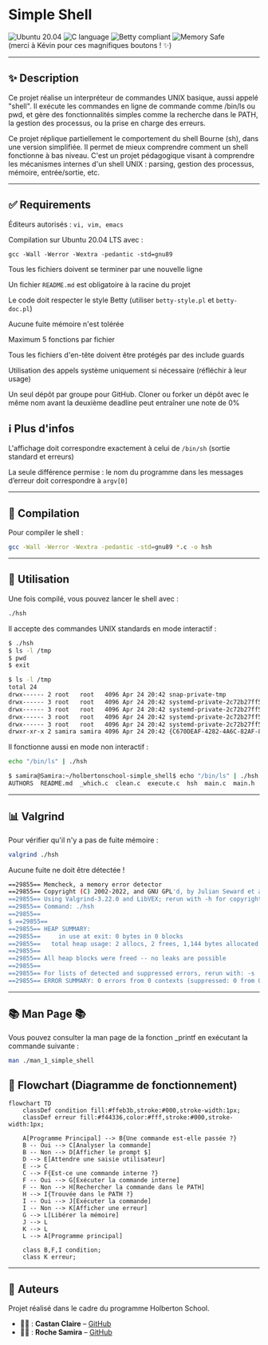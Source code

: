 # Simple Shell
![Ubuntu 20.04](https://img.shields.io/badge/Ubuntu-20.04-orange)
![C language](https://img.shields.io/badge/Language-C-blue.svg)
![Betty compliant](https://img.shields.io/badge/Betty-style-green)
![Memory Safe](https://img.shields.io/badge/Memory%20Leaks-None-success)  
(merci à Kévin pour ces magnifiques boutons ! ✨)

---
## ✨ Description

Ce projet réalise un interpréteur de commandes UNIX basique, aussi appelé "shell". Il exécute les commandes en ligne de commande comme /bin/ls ou pwd, et gère des fonctionnalités simples comme la recherche dans le PATH, la gestion des processus, ou la prise en charge des erreurs.

Ce projet réplique partiellement le comportement du shell Bourne (sh), dans une version simplifiée. Il permet de mieux comprendre comment un shell fonctionne à bas niveau. C'est un projet pédagogique visant à comprendre les mécanismes internes d'un shell UNIX : parsing, gestion des processus, mémoire, entrée/sortie, etc.

---
## ✅ Requirements

Éditeurs autorisés : `vi, vim, emacs`

Compilation sur Ubuntu 20.04 LTS avec :

`gcc -Wall -Werror -Wextra -pedantic -std=gnu89`

Tous les fichiers doivent se terminer par une nouvelle ligne

Un fichier `README.md` est obligatoire à la racine du projet

Le code doit respecter le style Betty (utiliser `betty-style.pl` et `betty-doc.pl`)

Aucune fuite mémoire n'est tolérée

Maximum 5 fonctions par fichier

Tous les fichiers d'en-tête doivent être protégés par des include guards

Utilisation des appels système uniquement si nécessaire (réfléchir à leur usage)

Un seul dépôt par groupe pour GitHub. Cloner ou forker un dépôt avec le même nom avant la deuxième deadline peut entraîner une note de 0%

## ℹ️ Plus d'infos

L'affichage doit correspondre exactement à celui de `/bin/sh` (sortie standard et erreurs)

La seule différence permise : le nom du programme dans les messages d’erreur doit correspondre à `argv[0]`

---
## 🔧 Compilation

Pour compiler le shell :
```bash
gcc -Wall -Werror -Wextra -pedantic -std=gnu89 *.c -o hsh
```

---
## 🚀 Utilisation

Une fois compilé, vous pouvez lancer le shell avec :
```bash
./hsh
```
Il accepte des commandes UNIX standards en mode interactif :
```bash
$ ./hsh
$ ls -l /tmp
$ pwd
$ exit
```
```bash
$ ls -l /tmp
total 24
drwx------ 2 root   root   4096 Apr 24 20:42 snap-private-tmp
drwx------ 3 root   root   4096 Apr 24 20:42 systemd-private-2c72b27ff54a46a38e22cd144cdea8ed-systemd-logind.service-ChLY5B
drwx------ 3 root   root   4096 Apr 24 20:42 systemd-private-2c72b27ff54a46a38e22cd144cdea8ed-systemd-resolved.service-c8eKen
drwx------ 3 root   root   4096 Apr 24 20:42 systemd-private-2c72b27ff54a46a38e22cd144cdea8ed-systemd-timesyncd.service-8QDOQL
drwx------ 3 root   root   4096 Apr 24 20:42 systemd-private-2c72b27ff54a46a38e22cd144cdea8ed-wsl-pro.service-hIOEwM
drwxr-xr-x 2 samira samira 4096 Apr 24 20:42 {C670DEAF-4282-4A6C-82AF-8CFA590D2404}
```

Il fonctionne aussi en mode non interactif :
```bash
echo "/bin/ls" | ./hsh
```
```bash
$ samira@Samira:~/holbertonschool-simple_shell$ echo "/bin/ls" | ./hsh
AUTHORS  README.md  _which.c  clean.c  execute.c  hsh  main.c  main.h  split_line.c
```
---
## 📊 Valgrind

Pour vérifier qu'il n'y a pas de fuite mémoire :
```bash
valgrind ./hsh
```
Aucune fuite ne doit être détectée !
```bash
==29855== Memcheck, a memory error detector
==29855== Copyright (C) 2002-2022, and GNU GPL'd, by Julian Seward et al.
==29855== Using Valgrind-3.22.0 and LibVEX; rerun with -h for copyright info
==29855== Command: ./hsh
==29855==
$ ==29855==
==29855== HEAP SUMMARY:
==29855==     in use at exit: 0 bytes in 0 blocks
==29855==   total heap usage: 2 allocs, 2 frees, 1,144 bytes allocated
==29855==
==29855== All heap blocks were freed -- no leaks are possible
==29855==
==29855== For lists of detected and suppressed errors, rerun with: -s
==29855== ERROR SUMMARY: 0 errors from 0 contexts (suppressed: 0 from 0)
```
---
## 📚 Man Page 📚
Vous pouvez consulter la man page de la fonction _printf en exécutant la commande suivante :
```bash
man ./man_1_simple_shell
```

## 🔄 Flowchart (Diagramme de fonctionnement)

```mermaid
flowchart TD
    classDef condition fill:#ffeb3b,stroke:#000,stroke-width:1px;
    classDef erreur fill:#f44336,color:#fff,stroke:#000,stroke-width:1px;

    A[Programme Principal] --> B{Une commande est-elle passée ?}
    B -- Oui --> C[Analyser la commande]
    B -- Non --> D[Afficher le prompt $]
    D --> E[Attendre une saisie utilisateur]
    E --> C
    C --> F{Est-ce une commande interne ?}
    F -- Oui --> G[Exécuter la commande interne]
    F -- Non --> H[Rechercher la commande dans le PATH]
    H --> I{Trouvée dans le PATH ?}
    I -- Oui --> J[Exécuter la commande]
    I -- Non --> K[Afficher une erreur]
    G --> L[Libérer la mémoire]
    J --> L
    K --> L
    L --> A[Programme principal]

    class B,F,I condition;
    class K erreur;
```

---
## 👥 Auteurs

Projet réalisé dans le cadre du programme Holberton School.

- 👨‍💻 : **Castan Claire** – [GitHub](https://github.com/Helvlaska)
- 👨‍💻 : **Roche Samira** – [GitHub](https://github.com/StrawberSam)

